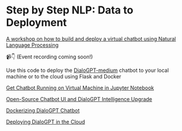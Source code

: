# Step by Step NLP: Data to Deployment
[A workshop on how to build and deploy a virtual chatbot using Natural Language Processing](https://www.eventbrite.com/e/step-by-step-natural-language-processing-workshop-from-data-to-deployment-tickets-201001560077)

📹👇
(Event recording coming soon!)

Use this code to deploy the [DialoGPT-medium](https://huggingface.co/microsoft/DialoGPT-medium) chatbot to your local machine or to the cloud using Flask and Docker


[Get Chatbot Running on Virtual Machine in Jupyter Notebook](https://youtu.be/9i_dx6PBiP4)

[Open-Source Chatbot UI and DialoGPT Intelligence Upgrade](https://youtu.be/JRAIZeZ7IfA)

[Dockerizing DialoGPT Chatbot](https://youtu.be/Bl0fRQ5_XqA)

[Deploying DialoGPT in the Cloud](https://youtu.be/jPfQv8hh_pw)
